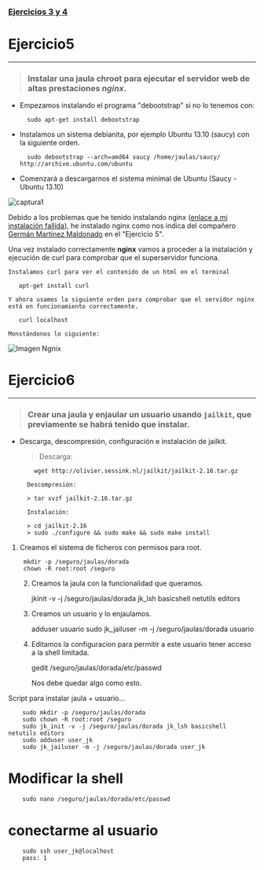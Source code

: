 ### [Ejercicios 3 y 4](https://github.com/oskyar/InfraestructuraVirtual/blob/master/Tema2/Ejercicios3y4.md)


# Ejercicio5
------------

> ### Instalar una jaula chroot para ejecutar el servidor web de altas prestaciones ***nginx***.

+ Empezamos instalando el programa "debootstrap" si no lo tenemos con:

		sudo apt-get install debootstrap

+ Instalamos un sistema debianita, por ejemplo Ubuntu 13.10 (saucy) con la siguiente orden.

		sudo debootstrap --arch=amd64 saucy /home/jaulas/saucy/ http://archive.ubuntu.com/ubuntu
	
+ Comenzará a descargarnos el sistema minimal de Ubuntu (Saucy - Ubuntu 13.10)

![captura1](https://raw.github.com/oskyar/InfraestructuraVirtual/master/Tema2/img/Ejercicio%203%20a%29%20.png)

Debido a los problemas que he tenido instalando nginx ([enlace a mi instalación fallida](https://github.com/oskyar/InfraestructuraVirtual/blob/master/Tema2/instalacion_fallida_nginx.md)), he instalado nginx como nos indica del compañero  [Germán Martínez Maldonado](https://github.com/germaaan/IV_GMM/wiki/Ejercicios-Tema-2) en el "Ejercicio 5".

Una vez instalado correctamente **nginx** vamos a proceder a la instalación y ejecución de curl para comprobar que el superservidor funciona.

    Instalamos curl para ver el contenido de un html en el terminal

	   apt-get install curl

    Y ahora usamos la siguiente orden para comprobar que el servidor nginx está en funcionamiento correctamente.

	   curl localhost

    Monstándonos lo siguiente:

![Imagen Ngnix](https://raw.github.com/oskyar/InfraestructuraVirtual/master/Tema2/img/Ejercicio5-ProbandoNginxConCurl.png)



# Ejercicio6
------------

> ### Crear una jaula y enjaular un usuario usando `jailkit`, que previamente se habrá tenido que instalar.

+ Descarga, descompresión, configuración e instalación de jailkit.
        
    > Descarga:
		  
          wget http://olivier.sessink.nl/jailkit/jailkit-2.16.tar.gz
		
        Descompresión:

        > tar xvzf jailkit-2.16.tar.gz

        Instalación: 

		> cd jailkit-2.16
		> sudo ./configure && sudo make && sudo make install


1. Creamos el sistema de ficheros con permisos para root.

        mkdir -p /seguro/jaulas/dorada
        chown -R root:root /seguro

    2. Creamos la jaula con la funcionalidad que queramos.

        jkinit -v -j /seguro/jaulas/dorada jk_lsh basicshell netutils editors

    3. Creamos un usuario y lo enjaulamos.

        adduser usuario
        sudo jk_jailuser -m -j /seguro/jaulas/dorada usuario

    4.  Editamos la configuracion para permitir a este usuario tener acceso a la shell
        limitada.

        gedit /seguro/jaulas/dorada/etc/passwd

        Nos debe quedar algo como esto.



Script para instalar jaula + usuario...

		sudo mkdir -p /seguro/jaulas/dorada
        sudo chown -R root:root /seguro
        sudo jk_init -v -j /seguro/jaulas/dorada jk_lsh basicshell netutils editors
        sudo adduser user_jk
        sudo jk_jailuser -m -j /seguro/jaulas/dorada user_jk

# Modificar la shell
        sudo nano /seguro/jaulas/dorada/etc/passwd

# conectarme al usuario
        sudo ssh user_jk@localhost
        pass: 1